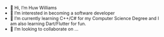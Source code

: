 - 👋 Hi, I’m Huw Williams
- 👀 I’m interested in becoming a software developer
- 🌱 I’m currently learning C++/C# for my Computer Science Degree and I am also learning Dart/Flutter for fun.
- 💞️ I’m looking to collaborate on ...

<!---
WillowSaysWhat/WillowSaysWhat is a ✨ special ✨ repository because its `README.md` (this file) appears on your GitHub profile.
You can click the Preview link to take a look at your changes.
--->
